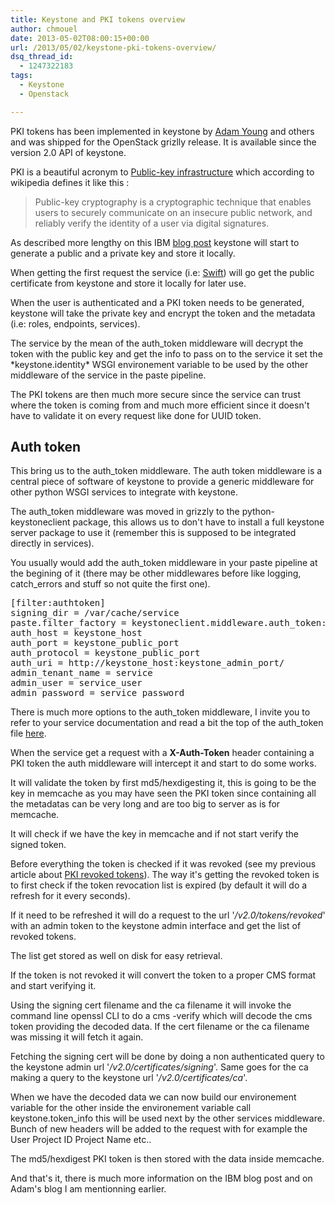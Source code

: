 ```yaml
---
title: Keystone and PKI tokens overview
author: chmouel
date: 2013-05-02T08:00:15+00:00
url: /2013/05/02/keystone-pki-tokens-overview/
dsq_thread_id:
  - 1247322183
tags:
  - Keystone
  - Openstack

---
```

PKI tokens has been implemented in keystone by [Adam Young][1] and others and was shipped for the OpenStack grizlly release. It is available since the version 2.0 API of keystone.

PKI is a beautiful acronym to [Public-key infrastructure][2] which according to wikipedia defines it like this :

> Public-key cryptography is a cryptographic technique that enables users to securely communicate on an insecure public network, and reliably verify the identity of a user via digital signatures.

As described more lengthy on this IBM [blog post][3] keystone will start to generate a public and a private key and store it locally.

When getting the first request the service (i.e: [Swift][4]) will go get the public certificate from keystone and store it locally for later use.

When the user is authenticated and a PKI token needs to be generated, keystone will take the private key and encrypt the token and the metadata (i.e: roles, endpoints, services).

The service by the mean of the auth_token middleware will decrypt the token with the public key and get the info to pass on to the service it set the \*keystone.identity\* WSGI environement variable to be used by the other middleware of the service in the paste pipeline.

The PKI tokens are then much more secure since the service can trust where the token is coming from and much more efficient since it doesn't have to validate it on every request like done for UUID token.

## Auth token

This bring us to the auth_token middleware. The auth token middleware is a central piece of software of keystone to provide a generic middleware for other python WSGI services to integrate with keystone.

The auth_token middleware was moved in grizzly to the python-keystoneclient package, this allows us to don't have to install a full keystone server package to use it (remember this is supposed to be integrated directly in services).

You usually would add the auth\_token middleware in your paste pipeline at the begining of it (there may be other middlewares before like logging, catch\_errors and stuff so not quite the first one).

<pre class="example">[filter:authtoken]
signing_dir = /var/cache/service
paste.filter_factory = keystoneclient.middleware.auth_token:filter_factory
auth_host = keystone_host
auth_port = keystone_public_port
auth_protocol = keystone_public_port
auth_uri = http://keystone_host:keystone_admin_port/
admin_tenant_name = service
admin_user = service_user
admin_password = service_password
</pre>

There is much more options to the auth\_token middleware, I invite you to refer to your service documentation and read a bit the top of the auth\_token file [here][5].

When the service get a request with a **X-Auth-Token** header containing a PKI token the auth middleware will intercept it and start to do some works.

It will validate the token by first md5/hexdigesting it, this is going to be the key in memcache as you may have seen the PKI token since containing all the metadatas can be very long and are too big to server as is for memcache.

It will check if we have the key in memcache and if not start verify the signed token.

Before everything the token is checked if it was revoked (see my previous article about [PKI revoked tokens][6]). The way it's getting the revoked token is to first check if the token revocation list is expired (by default it will do a refresh for it every seconds).

If it need to be refreshed it will do a request to the url '_/v2.0/tokens/revoked_' with an admin token to the keystone admin interface and get the list of revoked tokens.

The list get stored as well on disk for easy retrieval.

If the token is not revoked it will convert the token to a proper CMS format and start verifying it.

Using the signing cert filename and the ca filename it will invoke the command line openssl CLI to do a cms -verify which will decode the cms token providing the decoded data. If the cert filename or the ca filename was missing it will fetch it again.

Fetching the signing cert will be done by doing a non authenticated query to the keystone admin url '_/v2.0/certificates/signing_'. Same goes for the ca making a query to the keystone url '_/v2.0/certificates/ca_'.

When we have the decoded data we can now build our environement variable for the other inside the environement variable call keystone.token_info this will be used next by the other services middleware. Bunch of new headers will be added to the request with for example the User Project ID Project Name etc..

The md5/hexdigest PKI token is then stored with the data inside memcache.

And that's it, there is much more information on the IBM blog post and on Adam's blog I am mentionning earlier.

 [1]: http://adam.younglogic.com/
 [2]: http://en.wikipedia.org/wiki/Public-key_infrastructure
 [3]: https://www.ibm.com/developerworks/community/blogs/e93514d3-c4f0-4aa0-8844-497f370090f5/entry/openstack_keystone_workflow_token_scoping?lang%3Den
 [4]: http://github.com/openstack/swift
 [5]: https://github.com/openstack/python-keystoneclient/blob/master/keystoneclient/middleware/auth_token.py
 [6]: https://blog.chmouel.com/2013/04/22/howto-revoke-a-token-with-keystone-and-pki-v2-0-api/